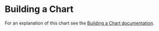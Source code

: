 # Building a Chart

For an explanation of this chart see the [Building a Chart documentation](https://github.com/d3fc/d3fc/tree/master/docs/building-a-chart.md).
